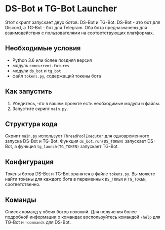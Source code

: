# DS-Bot и TG-Bot Launcher

Этот скрипт запускает двух ботов: DS-Bot и TG-Bot. DS-Bot - это бот для Discord, а TG-Bot - бот для Telegram. Оба бота предназначены для взаимодействия с пользователями на соответствующих платформах.

## Необходимые условия
- Python 3.6 или более поздняя версия
- модуль `concurrent.futures`
- модули `ds_bot` и `tg_bot`
- файл `tokens.py`, содержащий токены бота

## Как запустить
1. Убедитесь, что в вашем проекте есть необходимые модули и файлы.
2. Запустите скрипт `main.py`.

## Структура кода
Скрипт `main.py` использует `ThreadPoolExecutor` для одновременного запуска DS-Bot и TG-Bot. Функция `ds_bot.run(DS_TOKEN)` запускает DS-Bot, а функция `tg_launch(TG_TOKEN)` запускает TG-Bot.

## Конфигурация
Токены ботов DS-Bot и TG-Bot хранятся в файле `tokens.py`. Вы можете найти токены для каждого бота в переменных `DS_TOKEN` и `TG_TOKEN`, соответственно.


## Команды
Список команд у обеих ботов похожий. Для получения более подробной информации о командах воспользуйтесь командой `/help` для TG-Bot и `!commands` для DS-Bot.